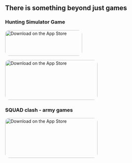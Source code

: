 ## There is something beyond just games


### Hunting Simulator Game

<a href="https://apps.apple.com/us/app/hunting-simulator-game/id1501749754"><img src="https://tools.applemediaservices.com/api/badges/download-on-the-app-store/black/en-us?size=250x83&amp;releaseDate=1584921600&h=c616fc18120e824898d00a8813c06e45" alt="Download on the App Store" style="border-radius: 13px; width: 250px; height: 83px;"></a> 

<a href="https://play.google.com/store/apps/details?id=com.woodcock.huntingsimulator"><img src="https://play.google.com/intl/en_us/badges/static/images/badges/en_badge_web_generic.png" alt="Download on the App Store" style="border-radius: 13px; width: 300px; height: 130px;"></a>


### SQUAD clash - army games

<a href="https://play.google.com/store/apps/details?id=com.Woodcock.pmSQUAD"><img src="https://play.google.com/intl/en_us/badges/static/images/badges/en_badge_web_generic.png" alt="Download on the App Store" style="border-radius: 13px; width: 300px; height: 130px;"></a>
